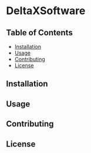 # DeltaXSoftware



## Table of Contents

- [Installation](#installation)
- [Usage](#usage)
- [Contributing](#contributing)
- [License](#license)

## Installation



## Usage



## Contributing



## License


